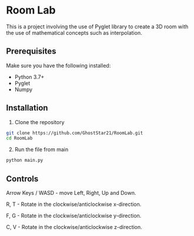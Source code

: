 # Room Lab
This is a project involving the use of Pyglet library to create a 3D room with the use of mathematical concepts 
such as interpolation.

## Prerequisites
Make sure you have the following installed:
- Python 3.7+ 
- Pyglet 
- Numpy

## Installation
1. Clone the repository
```bash
git clone https://github.com/GhostStar21/RoomLab.git
cd RoomLab
```
2. Run the file from main
```bash
python main.py
```
## Controls
Arrow Keys / WASD - move Left, Right, Up and Down.

R, T - Rotate in the clockwise/anticlockwise x-direction. 

F, G - Rotate in the clockwise/anticlockwise y-direction.

C, V - Rotate in the clockwise/anticlockwise z-direction. 
